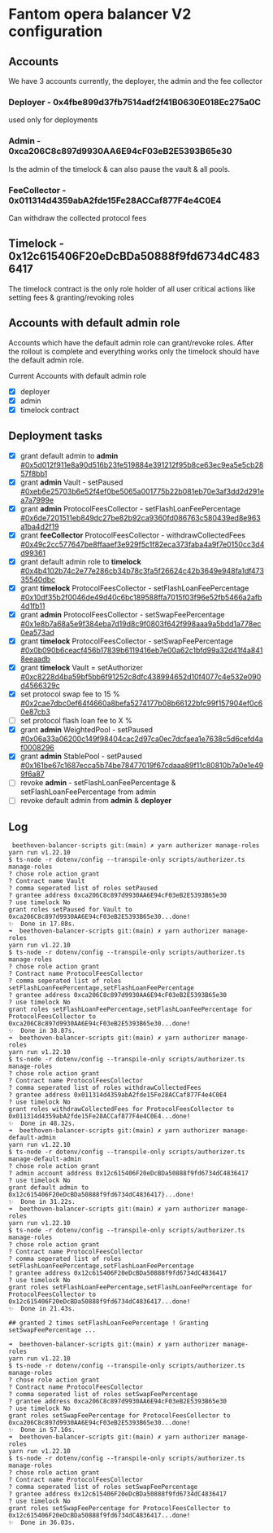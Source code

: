 
# Fantom opera balancer V2 configuration
## Accounts
We have 3 accounts currently, the deployer, the admin and the fee collector

### Deployer  - 0x4fbe899d37fb7514adf2f41B0630E018Ec275a0C 
used only for deployments

### Admin - 0xca206C8c897d9930AA6E94cF03eB2E5393B65e30
Is the admin of the timelock & can also pause the vault & all pools.

### FeeCollector - 0x011314d4359abA2fde15Fe28ACCaf877F4e4C0E4
Can withdraw the collected protocol fees

## Timelock - 0x12c615406F20eDcBDa50888f9fd6734dC4836417
The timelock contract is the only role holder of all user critical actions like setting fees & granting/revoking roles

## Accounts with default admin role
Accounts which have the default admin role can grant/revoke roles. After the rollout is complete and everything works 
only the timelock should have the default admin role.

Current Accounts with default admin role
- [x] deployer
- [x] admin 
- [x] timelock contract 

## Deployment tasks
- [x] grant default admin to **admin** [#0x5d012f911e8a90d516b23fe519884e391212f95b8ce63ec9ea5e5cb2857f8bb1](https://ftmscan.com/tx/0x5d012f911e8a90d516b23fe519884e391212f95b8ce63ec9ea5e5cb2857f8bb1) 
- [x] grant **admin** Vault - setPaused [#0xeb6e25703b6e52f4ef0be5065a001775b22b081eb70e3af3dd2d291ea7a7999e](https://ftmscan.com/tx/0xeb6e25703b6e52f4ef0be5065a001775b22b081eb70e3af3dd2d291ea7a7999e#eventlog)
- [x] grant **admin** ProtocolFeesCollector - setFlashLoanFeePercentage [#0x6de7201511eb849dc27be82b92ca9360fd086763c580439ed8e963a1ba4d2f19](https://ftmscan.com/tx/0x6de7201511eb849dc27be82b92ca9360fd086763c580439ed8e963a1ba4d2f19)
- [x] grant **feeCollector** ProtocolFeesCollector - withdrawCollectedFees [#0x49c2cc577647be8ffaaef3e929f5c1f82eca373faba4a9f7e0150cc3d4d99361](https://ftmscan.com/tx/0x49c2cc577647be8ffaaef3e929f5c1f82eca373faba4a9f7e0150cc3d4d99361) 
- [x] grant default admin role to **timelock** [#0x4b4102b74c2e77e286cb34b78c3fa5f26624c42b3649e948fa1df47335540dbc](https://ftmscan.com/tx/0x4b4102b74c2e77e286cb34b78c3fa5f26624c42b3649e948fa1df47335540dbc)
- [x] grant **timelock** ProtocolFeesCollector - setFlashLoanFeePercentage [#0x10df35b2f0046de49d40c6bc189588ffa7015f03f96e52fb5466a2afb4d1fb11](https://ftmscan.com/tx/0x10df35b2f0046de49d40c6bc189588ffa7015f03f96e52fb5466a2afb4d1fb11)
- [x] grant **admin** ProtocolFeesCollector - setSwapFeePercentage [#0x1e8b7a68a5e9f384eba7d19d8c9f0803f642f998aaa9a5bdd1a778ec0ea573ad](https://ftmscan.com/tx/0x1e8b7a68a5e9f384eba7d19d8c9f0803f642f998aaa9a5bdd1a778ec0ea573ad)
- [x] grant **timelock** ProtocolFeesCollector - setSwapFeePercentage [#0x0b090b6ceacf456b17839b6119416eb7e00a62c1bfd99a32d41f4a8418eeaadb](https://ftmscan.com/tx/0x0b090b6ceacf456b17839b6119416eb7e00a62c1bfd99a32d41f4a8418eeaadb)
- [x] grant **timelock** Vault = setAuthorizer [#0xc8228d4ba59bf5bb6f91252c8dfc438994652d10f4077c4e532e090d4566329c](https://ftmscan.com/tx/0xc8228d4ba59bf5bb6f91252c8dfc438994652d10f4077c4e532e090d4566329c)
- [x] set protocol swap fee to 15 % [#0x2cae7dbc0ef64f4660a8befa5274177b08b66122bfc99f157904ef0c60e87cb3](https://ftmscan.com/tx/0x2cae7dbc0ef64f4660a8befa5274177b08b66122bfc99f157904ef0c60e87cb3)
- [ ] set protocol flash loan fee to X %
- [x] grant **admin** WeightedPool - setPaused [#0x06a33a06200c149f98404cac2d97ca0ec7dcfaea1e7638c5d6cefd4af0008296](https://ftmscan.com/tx/0x06a33a06200c149f98404cac2d97ca0ec7dcfaea1e7638c5d6cefd4af0008296)
- [x] grant **admin** StablePool - setPaused [#0x161be67c1687ecca5b74be78477019f67cdaaa89f11c80810b7a0e1e499f6a87](https://ftmscan.com/tx/0x161be67c1687ecca5b74be78477019f67cdaaa89f11c80810b7a0e1e499f6a87)
- [ ] revoke **admin** - setFlashLoanFeePercentage & setFlashLoanFeePercentage from admin
- [ ] revoke default admin from **admin** & **deployer**

## Log
```shell
 beethoven-balancer-scripts git:(main) ✗ yarn authorizer manage-roles
yarn run v1.22.10
$ ts-node -r dotenv/config --transpile-only scripts/authorizer.ts manage-roles
? chose role action grant
? Contract name Vault
? comma seperated list of roles setPaused
? grantee address 0xca206C8c897d9930AA6E94cF03eB2E5393B65e30
? use timelock No
grant roles setPaused for Vault to 0xca206C8c897d9930AA6E94cF03eB2E5393B65e30...done!
✨  Done in 17.88s.
➜  beethoven-balancer-scripts git:(main) ✗ yarn authorizer manage-roles
yarn run v1.22.10
$ ts-node -r dotenv/config --transpile-only scripts/authorizer.ts manage-roles
? chose role action grant
? Contract name ProtocolFeesCollector
? comma seperated list of roles setFlashLoanFeePercentage,setFlashLoanFeePercentage
? grantee address 0xca206C8c897d9930AA6E94cF03eB2E5393B65e30
? use timelock No
grant roles setFlashLoanFeePercentage,setFlashLoanFeePercentage for ProtocolFeesCollector to 0xca206C8c897d9930AA6E94cF03eB2E5393B65e30...done!
✨  Done in 38.87s.
➜  beethoven-balancer-scripts git:(main) ✗ yarn authorizer manage-roles
yarn run v1.22.10
$ ts-node -r dotenv/config --transpile-only scripts/authorizer.ts manage-roles
? chose role action grant
? Contract name ProtocolFeesCollector
? comma seperated list of roles withdrawCollectedFees
? grantee address 0x011314d4359abA2fde15Fe28ACCaf877F4e4C0E4
? use timelock No
grant roles withdrawCollectedFees for ProtocolFeesCollector to 0x011314d4359abA2fde15Fe28ACCaf877F4e4C0E4...done!
✨  Done in 48.32s.
➜  beethoven-balancer-scripts git:(main) ✗ yarn authorizer manage-default-admin
yarn run v1.22.10
$ ts-node -r dotenv/config --transpile-only scripts/authorizer.ts manage-default-admin
? chose role action grant
? admin account address 0x12c615406F20eDcBDa50888f9fd6734dC4836417
? use timelock No
grant default admin to 0x12c615406F20eDcBDa50888f9fd6734dC4836417}...done!
✨  Done in 31.22s.
➜  beethoven-balancer-scripts git:(main) ✗ yarn authorizer manage-roles        
yarn run v1.22.10
$ ts-node -r dotenv/config --transpile-only scripts/authorizer.ts manage-roles
? chose role action grant
? Contract name ProtocolFeesCollector
? comma seperated list of roles setFlashLoanFeePercentage,setFlashLoanFeePercentage
? grantee address 0x12c615406F20eDcBDa50888f9fd6734dC4836417
? use timelock No
grant roles setFlashLoanFeePercentage,setFlashLoanFeePercentage for ProtocolFeesCollector to 0x12c615406F20eDcBDa50888f9fd6734dC4836417...done!
✨  Done in 21.43s.

## granted 2 times setFlashLoanFeePercentage ! Granting setSwapFeePercentage ...

➜  beethoven-balancer-scripts git:(main) ✗ yarn authorizer manage-roles
yarn run v1.22.10
$ ts-node -r dotenv/config --transpile-only scripts/authorizer.ts manage-roles
? chose role action grant
? Contract name ProtocolFeesCollector
? comma seperated list of roles setSwapFeePercentage
? grantee address 0xca206C8c897d9930AA6E94cF03eB2E5393B65e30
? use timelock No
grant roles setSwapFeePercentage for ProtocolFeesCollector to 0xca206C8c897d9930AA6E94cF03eB2E5393B65e30...done!
✨  Done in 57.10s.
➜  beethoven-balancer-scripts git:(main) ✗ yarn authorizer manage-roles
yarn run v1.22.10
$ ts-node -r dotenv/config --transpile-only scripts/authorizer.ts manage-roles
? chose role action grant
? Contract name ProtocolFeesCollector
? comma seperated list of roles setSwapFeePercentage
? grantee address 0x12c615406F20eDcBDa50888f9fd6734dC4836417
? use timelock No
grant roles setSwapFeePercentage for ProtocolFeesCollector to 0x12c615406F20eDcBDa50888f9fd6734dC4836417...done!
✨  Done in 36.03s.

```